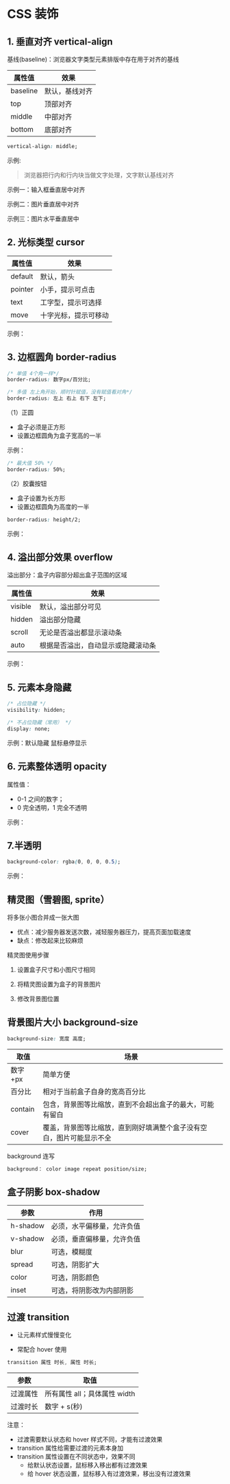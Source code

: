# CSS 装饰

## 1. 垂直对齐 vertical-align

基线(baseline)：浏览器文字类型元素排版中存在用于对齐的基线

| 属性值   | 效果           |
| -------- | -------------- |
| baseline | 默认，基线对齐 |
| top      | 顶部对齐       |
| middle   | 中部对齐       |
| bottom   | 底部对齐       |

```css
vertical-align: middle;
```

示例:

[](demo/css-decorate-1.html ':include :type=code')

[](demo/css-decorate-1.html ':include height=50')

> 浏览器把行内和行内块当做文字处理，文字默认基线对齐

示例一：输入框垂直居中对齐

[](demo/css-decorate-2.html ':include :type=code')

[](demo/css-decorate-2.html ':include height=70')

示例二：图片垂直居中对齐

[](demo/css-decorate-3.html ':include :type=code')

[](demo/css-decorate-3.html ':include height=450')

示例三：图片水平垂直居中

[](demo/css-decorate-4.html ':include :type=code')

[](demo/css-decorate-4.html ':include height=420')

## 2. 光标类型 cursor

| 属性值  | 效果                 |
| ------- | -------------------- |
| default | 默认，箭头           |
| pointer | 小手，提示可点击     |
| text    | 工字型，提示可选择   |
| move    | 十字光标，提示可移动 |

示例：

[](demo/css-decorate-5.html ':include :type=code')

[](demo/css-decorate-5.html ':include height=110')

## 3. 边框圆角 border-radius

```css
/* 单值 4个角一样*/
border-radius: 数字px/百分比;

/* 多值 左上角开始，顺时针赋值，没有赋值看对角*/
border-radius: 左上 右上 右下 左下;
```

（1）正圆

- 盒子必须是正方形
- 设置边框圆角为盒子宽高的一半

示例：

[](demo/css-decorate-6.html ':include :type=code')

[](demo/css-decorate-6.html ':include height=220')

```css
/* 最大值 50% */
border-radius: 50%;
```

（2）胶囊按钮

- 盒子设置为长方形
- 设置边框圆角为高度的一半

```css
border-radius: height/2;
```

示例：

[](demo/css-decorate-7.html ':include :type=code')

[](demo/css-decorate-7.html ':include height=70')

## 4. 溢出部分效果 overflow

溢出部分：盒子内容部分超出盒子范围的区域

| 属性值  | 效果                               |
| ------- | ---------------------------------- |
| visible | 默认，溢出部分可见                 |
| hidden  | 溢出部分隐藏                       |
| scroll  | 无论是否溢出都显示滚动条           |
| auto    | 根据是否溢出，自动显示或隐藏滚动条 |

示例：

[](demo/css-decorate-8.html ':include :type=code')

[](demo/css-decorate-8.html ':include height=120')

## 5. 元素本身隐藏

```css
/* 占位隐藏 */
visibility: hidden;

/* 不占位隐藏（常用） */
display: none;
```

[](demo/css-decorate-9.html ':include :type=code')

[](demo/css-decorate-9.html ':include height=120')

示例：默认隐藏 鼠标悬停显示

[](demo/css-decorate-10.html ':include :type=code')

[](demo/css-decorate-10.html ':include height=220')

## 6. 元素整体透明 opacity

属性值：

- 0-1 之间的数字；
- 0 完全透明，1 完全不透明

示例：

[](demo/css-decorate-11.html ':include :type=code')

[](demo/css-decorate-11.html ':include height=120')

## 7.半透明

```css
background-color: rgba(0, 0, 0, 0.5);
```

示例：

[](demo/css-decorate-12.html ':include :type=code')

[](demo/css-decorate-12.html ':include height=120')

## 精灵图（雪碧图, sprite）

将多张小图合并成一张大图

- 优点：减少服务器发送次数，减轻服务器压力，提高页面加载速度
- 缺点：修改起来比较麻烦

精灵图使用步骤

1. 设置盒子尺寸和小图尺寸相同

2. 将精灵图设置为盒子的背景图片

3. 修改背景图位置

[](demo/css-decorate-13.html ':include :type=code')

[](demo/css-decorate-13.html ':include height=70')

## 背景图片大小 background-size

```css
background-size: 宽度 高度;
```

| 取值    | 场景                                                                 |
| ------- | -------------------------------------------------------------------- |
| 数字+px | 简单方便                                                             |
| 百分比  | 相对于当前盒子自身的宽高百分比                                       |
| contain | 包含，背景图等比缩放，直到不会超出盒子的最大，可能有留白             |
| cover   | 覆盖，背景图等比缩放，直到刚好填满整个盒子没有空白，图片可能显示不全 |

background 连写

```css
background： color image repeat position/size;
```

## 盒子阴影 box-shadow

| 参数     | 作用                       |
| -------- | -------------------------- |
| h-shadow | 必须，水平偏移量，允许负值 |
| v-shadow | 必须，垂直偏移量，允许负值 |
| blur     | 可选，模糊度               |
| spread   | 可选，阴影扩大             |
| color    | 可选，阴影颜色             |
| inset    | 可选，将阴影改为内部阴影   |

[](demo/css-decorate-14.html ':include :type=code')

[](demo/css-decorate-14.html ':include height=120')

## 过渡 transition

- 让元素样式慢慢变化

- 常配合 hover 使用

```css
transition 属性 时长, 属性 时长;
```

| 参数     | 取值                         |
| -------- | ---------------------------- |
| 过渡属性 | 所有属性 all；具体属性 width |
| 过渡时长 | 数字 + s(秒)                 |

注意：

- 过渡需要默认状态和 hover 样式不同，才能有过渡效果
- transition 属性给需要过渡的元素本身加
- transition 属性设置在不同状态中，效果不同
  - 给默认状态设置，鼠标移入移出都有过渡效果
  - 给 hover 状态设置，鼠标移入有过渡效果，移出没有过渡效果

[](demo/css-decorate-15.html ':include :type=code')

[](demo/css-decorate-15.html ':include height=120')
